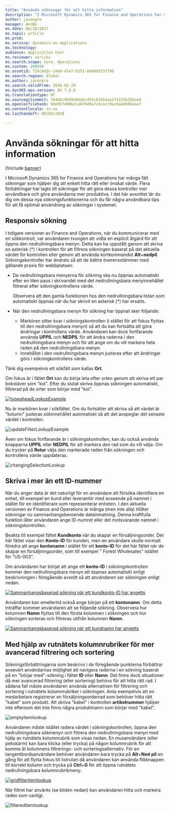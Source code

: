 ```yaml
---
title: "Använda sökningar för att hitta information"
description: "I Microsoft Dynamics 365 for Finance and Operations har många fält sökningar som hjälper dig att enkelt hitta rätt eller önskat värde. Flera förbättringar har lagts till sökningar för att göra dessa kontroller mer användbara och göra användarna mer produktiva. I det här avsnittet lär du dig om dessa nya sökningsfunktionerna och du får några användbara tips för att få optimal användning av sökningar i systemet."
author: jasongre
manager: AnnBe
ms.date: 06/20/2017
ms.topic: article
ms.prod: 
ms.service: dynamics-ax-applications
ms.technology: 
audience: Application User
ms.reviewer: sericks
ms.search.scope: Core, Operations
ms.custom: 269934
ms.assetid: f20cbd2c-14e0-47e7-b351-8e60d3537f96
ms.search.region: Global
ms.author: jasongre
ms.search.validFrom: 2016-02-28
ms.dyn365.ops.version: AX 7.0.0
ms.translationtype: HT
ms.sourcegitcommit: 764d4c9049d94ebcd55c61654aa2f4133b35bae6
ms.openlocfilehash: 9de957490b2ca87949a7cbcecc9acb4e8b98aaaf
ms.contentlocale: sv-se
ms.lasthandoff: 08/09/2018

---
```


# <a name="find-information-by-using-lookups"></a>Använda sökningar för att hitta information

[!include [banner](../includes/banner.md)]

I Microsoft Dynamics 365 for Finance and Operations har många fält sökningar som hjälper dig att enkelt hitta rätt eller önskat värde. Flera förbättringar har lagts till sökningar för att göra dessa kontroller mer användbara och göra användarna mer produktiva. I det här avsnittet lär du dig om dessa nya sökningsfunktionerna och du får några användbara tips för att få optimal användning av sökningar i systemet.

## <a name="responsive-lookups"></a>Responsiv sökning

I tidigare versioner av Finance and Operations, när du kommunicerar med en sökkontroll, var användaren tvungen att vidta en explicit åtgärd för att öppna den nedrullningsbara menyn. Detta kan ha uppstått genom att skriva en asterisk (\*) i kontrollen för att filtrera sökningen baserat på det aktuella värdet för kontrollen eller genom att använda kortkommandot **Alt**+**nedpil**. Sökningskontroller har ändrats så att de bättre överensstämmer med gällande praxis för webbplatsen:

- De nedrullningsbara menyerna för sökning ska nu öppnas automatiskt efter en liten paus i skrivandet med det nedrullningsbara menyinnehållet filtrerat efter sökningkontrollens värde.

    Observera att den gamla funktionen hos den nedrullningsbara listan som automatiskt öppnas när du har skrivit en asterisk (\*) har ersatts.

- När den nedrullningsbara menyn för sökning har öppnat sker följande:

    - Markören sitter kvar i sökningskontrollen (i stället för att fokus flyttas till den nedrullningsbara menyn) så att du kan fortsätta att göra ändringar i kontrollens värde. Användaren kan dock fortfarande använda **UPPIL** och **NEDPIL** för att ändra raderna i den nedrullningsbara menyn och för att ange om du vill markera hela raden på den nedrullningsbara menyn.
    - Innehållet i den nedrullningsbara menyn justeras efter att ändringar görs i sökningkontrollens värde.

Tänk dig exempelvis ett sökfält som kallas **Ort**.

Om fokus är i fältet **Ort** kan du börja leta efter orten genom att skriva ett par bokstäver som "kol". Efter du slutat skriva öppnas sökningen automatiskt, filtrerad på de orter som börjar med "kol".

[![typeaheadLookupExample](./media/typeaheadlookupexample.png)](./media/typeaheadlookupexample.png)

Nu är markören kvar i sökfältet. Om du fortsätter att skriva så att värdet är "kolumn" justeras sökinnehållet automatiskt så att det avspeglar det senaste värdet i kontrollen.

![updateFilterLookupExample](./media/updatefilterlookupexample.png)

Även om fokus fortfarande är i sökningskontrollen, kan du också använda knapparna **UPPIL** eller **NEDPIL** för att markera den rad som du vill välja. Om du trycker på **Retur** väljs den markerade raden från sökningen och kontrollens värde uppdateras.

![changingSelectionLookup](./media/changingselectionlookup.png)

## <a name="typing-in-more-than-ids"></a>Skriva i mer än ett ID-nummer

När du anger data är det naturligt för en användare att försöka identifiera en enhet, till exempel en kund eller leverantör med avseende på namnet i stället för en identifierare som representerar enheten. I den aktuella versionen av Finance and Operations är många (men inte alla) tillåter sökningar nu sammanhangsberoende datainmatning. Denna kraftfulla funktion låter användaren ange ID-numret eller det motsvarande namnet i sökningskontrollen.

Beakta till exempel fältet **Kundkonto** när du skapar en försäljningsorder. Det här fältet visar den **Konto-ID** för kunden, men en användare skulle normalt föredra att ange **kontonamn** i stället för ett **konto-ID** för det här fältet när de skapar en försäljningsorder, som till exempel " Forest Wholesales" istället för "US-003".

Om användaren har börjat att ange ett **konto-ID** i sökningskontrollen kommer den nedrullningsbara menyn att öppnas automatiskt enligt beskrivningen i föregående avsnitt så att användaren ser sökningen enligt nedan.

[![Sammanhangsbaserad sökning när ett kundkonto-ID har angetts](./media/howtocontextuallookups-1.png)](./media/howtocontextuallookups-1.png)

Användaren kan emellertid också ange början på ett **kontonamn**. Om detta inträffar kommer användaren att se följande sökning. Observera hur kolumnen **Namn** flyttas till den första kolumnen i sökningen och hur sökningen sorteras och filtreras utifrån kolumnen **Namn**.

[![Sammanhangsbaserad sökning när ett kundnamn har angetts](./media/howtocontextuallookups-2.png)](./media/howtocontextuallookups-2.png)

## <a name="using-grid-column-headers-for-more-advanced-filtering-and-sorting"></a>Med hjälp av rutnätets kolumnrubriker för mer avancerad filtrering och sortering

Sökningsförbättringarna som beskrivs i de föregående punkterna förbättrar avsevärt användarnas möjlighet att navigera raderna i en sökning baserat på en "börjar med"-sökning i fältet **ID** eller **Namn**. Det finns dock situationer då mer avancerad filtrering (eller sortering) behövs för att hitta rätt rad. I sådana fall måste användaren använda alternativen för filtrering och sortering i rutnätets kolumnrubriker i sökningen. Anta exempelvis att en medarbetare registrerar en försäljningsorderrad som behöver hitta rätt "kabel" som produkt. Att skriva "kabel" i kontrollen **artikelnummer** hjälper inte eftersom det inte finns några produktnamn som börjar med "kabel".

![emptyitemlookup](./media/emptyitemlookup.png)

Användaren måste istället radera värdet i sökningskontrollen, öppna den nedrullningsbara sökmenyn och filtrera den nedrullningsbara menyn med hjälp av rutnätets kolumnrubrik som visas nedan. En musanvändare (eller pekskärm) kan bara klicka (eller trycka) på någon kolumnrubrik för att komma åt kolumnens filtrerings- och sorteringsalternativ. För en tangentbordsanvändare behöver användaren bara trycka på **Alt**+**Ned** **pil** en gång för att flytta fokus till listrutan då användaren kan använda flikknappen till korrekt kolumn och trycka på **Ctrl**+**G** för att öppna rutnätets nedrullningsbara kolumnrubrikmeny.

[![gridfilteritemlookup](./media/gridfilteritemlookup.png)](./media/gridfilteritemlookup.png)

När filtret har använts (se bilden nedan) kan användaren hitta och markera raden som vanligt.

![filtereditemlookup](./media/filtereditemlookup.png)

